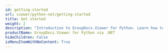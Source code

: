 ```yaml
---
id: getting-started
url: viewer/python-net/getting-started
title: Get started
weight: 2
description: "Introduction to GroupDocs.Viewer for Python. Learn how to view documents programmatically."
productName: GroupDocs.Viewer for Python via .NET
hideChildren: False
isMenuItemWithNoContent: True
---
```

